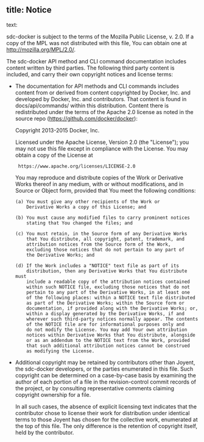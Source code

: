title: Notice
----
text:

sdc-docker is subject to the terms of the Mozilla Public License,
v. 2.0. If a copy of the MPL was not distributed with this file,
You can obtain one at http://mozilla.org/MPL/2.0/.

The sdc-docker API method and CLI command documentation includes content
written by third parties. The following third party content is included,
and carry their own copyright notices and license terms:

* The documentation for API methods and CLI commands includes content
  from or derived from content copyrighted by Docker, Inc. and
  developed by Docker, Inc. and contributors. That content is found
  in docs/api/commands/ within this distribution. Content there is
  redistributed under the terms of the Apache 2.0 license as noted in
  the source repo (https://github.com/docker/docker):

   Copyright 2013-2015 Docker, Inc.

   Licensed under the Apache License, Version 2.0 (the "License");
   you may not use this file except in compliance with the License.
   You may obtain a copy of the License at

       https://www.apache.org/licenses/LICENSE-2.0

   You may reproduce and distribute copies of the
   Work or Derivative Works thereof in any medium, with or without
   modifications, and in Source or Object form, provided that You
   meet the following conditions:

      (a) You must give any other recipients of the Work or
          Derivative Works a copy of this License; and

      (b) You must cause any modified files to carry prominent notices
          stating that You changed the files; and

      (c) You must retain, in the Source form of any Derivative Works
          that You distribute, all copyright, patent, trademark, and
          attribution notices from the Source form of the Work,
          excluding those notices that do not pertain to any part of
          the Derivative Works; and

      (d) If the Work includes a "NOTICE" text file as part of its
          distribution, then any Derivative Works that You distribute must
          include a readable copy of the attribution notices contained
          within such NOTICE file, excluding those notices that do not
          pertain to any part of the Derivative Works, in at least one
          of the following places: within a NOTICE text file distributed
          as part of the Derivative Works; within the Source form or
          documentation, if provided along with the Derivative Works; or,
          within a display generated by the Derivative Works, if and
          wherever such third-party notices normally appear. The contents
          of the NOTICE file are for informational purposes only and
          do not modify the License. You may add Your own attribution
          notices within Derivative Works that You distribute, alongside
          or as an addendum to the NOTICE text from the Work, provided
          that such additional attribution notices cannot be construed
          as modifying the License.


* Additional copyright may be retained by contributors other
  than Joyent, the sdc-docker developers, or the parties
  enumerated in this file. Such copyright can be determined
  on a case-by-case basis by examining the author of each
  portion of a file in the revision-control commit records
  of the project, or by consulting representative comments
  claiming copyright ownership for a file.

  In all such cases, the absence of explicit licensing text
  indicates that the contributor chose to license their work
  for distribution under identical terms to those Joyent
  has chosen for the collective work, enumerated at the top
  of this file. The only difference is the retention of
  copyright itself, held by the contributor.

